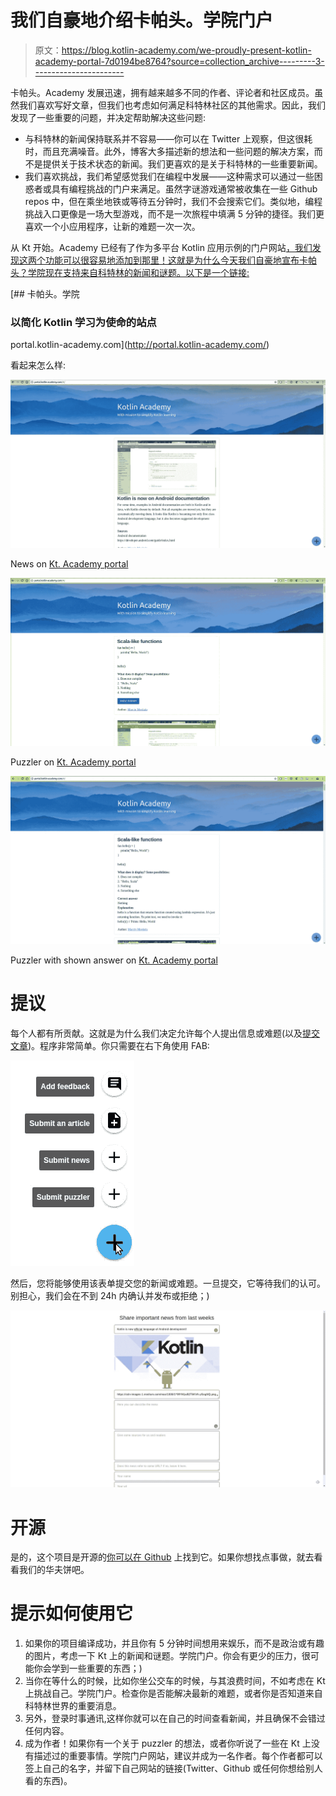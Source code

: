 # 我们自豪地介绍卡帕头。学院门户

> 原文：<https://blog.kotlin-academy.com/we-proudly-present-kotlin-academy-portal-7d0194be8764?source=collection_archive---------3----------------------->

卡帕头。Academy 发展迅速，拥有越来越多不同的作者、评论者和社区成员。虽然我们喜欢写好文章，但我们也考虑如何满足科特林社区的其他需求。因此，我们发现了一些重要的问题，并决定帮助解决这些问题:

*   与科特林的新闻保持联系并不容易——你可以在 Twitter 上观察，但这很耗时，而且充满噪音。此外，博客大多描述新的想法和一些问题的解决方案，而不是提供关于技术状态的新闻。我们更喜欢的是关于科特林的一些重要新闻。
*   我们喜欢挑战，我们希望感觉我们在编程中发展——这种需求可以通过一些困惑者或具有编程挑战的门户来满足。虽然字谜游戏通常被收集在一些 Github repos 中，但在乘坐地铁或等待五分钟时，我们不会搜索它们。类似地，编程挑战入口更像是一场大型游戏，而不是一次旅程中填满 5 分钟的捷径。我们更喜欢一个小应用程序，让新的难题一次一次。

从 Kt 开始。Academy 已经有了作为多平台 Kotlin 应用示例的门户网站[，我们发现这两个功能可以很容易地添加到那里！这就是为什么今天我们自豪地宣布卡帕头？学院现在支持来自科特林的新闻和谜题。以下是一个链接:](/architecture-for-multiplatform-development-in-kotlin-cc770f4abdfd)

 [## 卡帕头。学院

### 以简化 Kotlin 学习为使命的站点

portal.kotlin-academy.com](http://portal.kotlin-academy.com/) 

看起来怎么样:

[![](img/8c338d34547c881e665de94e940ee3a2.png)](http://portal.kotlin-academy.com/)

News on [Kt. Academy portal](http://portal.kotlin-academy.com/)

[![](img/5d20784180fde893c9a90643fabb1dd0.png)](http://portal.kotlin-academy.com/)

Puzzler on [Kt. Academy portal](http://portal.kotlin-academy.com/)

[![](img/c8042b64384c89e81fc7411e3891bacf.png)](http://portal.kotlin-academy.com/)

Puzzler with shown answer on [Kt. Academy portal](http://portal.kotlin-academy.com/)

# 提议

每个人都有所贡献。这就是为什么我们决定允许每个人提出信息或难题(以及[提交文章](/write-for-kotlin-academy-abebd70937ce))。程序非常简单。你只需要在右下角使用 FAB:

[![](img/d07200c242d0ad58cd3e6cede4992eb4.png)](http://portal.kotlin-academy.com/)

然后，您将能够使用该表单提交您的新闻或难题。一旦提交，它等待我们的认可。别担心，我们会在不到 24h 内确认并发布或拒绝；)

[![](img/fbf459f1204df70d4cdfd4dc98eeae56.png)](http://portal.kotlin-academy.com/#/submit-info)

# 开源

是的，这个项目是开源的[你可以在 Github](https://github.com/MarcinMoskala/KotlinAcademyApp) 上找到它。如果你想找点事做，就去看看我们的华夫饼吧。

# 提示如何使用它

1.  如果你的项目编译成功，并且你有 5 分钟时间想用来娱乐，而不是政治或有趣的图片，考虑一下 Kt 上的新闻和谜题。学院门户。你会有更少的压力，很可能你会学到一些重要的东西；)
2.  当你在等什么的时候，比如你坐公交车的时候，与其浪费时间，不如考虑在 Kt 上挑战自己。学院门户。检查你是否能解决最新的难题，或者你是否知道来自科特林世界的重要消息。
3.  另外，登录时事通讯,这样你就可以在自己的时间查看新闻，并且确保不会错过任何内容。
4.  成为作者！如果你有一个关于 puzzler 的想法，或者你听说了一些在 Kt 上没有描述过的重要事情。学院门户网站，建议并成为一名作者。每个作者都可以签上自己的名字，并留下自己网站的链接(Twitter、Github 或任何你想给别人看的东西)。